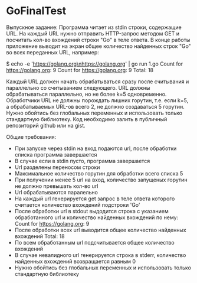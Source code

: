 # GoFinalTest
Выпускное задание:
Программа читает из stdin строки, содержащие URL. На каждый URL нужно отправить HTTP-запрос методом GET
и посчитать кол-во вхождений строки "Go" в теле ответа. В конце работы приложение выводит на экран общее количество найденных строк "Go" во всех переданных URL, например:

$ echo -e 'https://golang.org\nhttps://golang.org' | go run 1.go
Count for https://golang.org: 9
Count for https://golang.org: 9
Total: 18

Каждый URL должен начать обрабатываться сразу после считывания и параллельно со считыванием следующего. URL должны обрабатываться параллельно, но не более k=5 одновременно. Обработчики URL не должны порождать лишних горутин, т.е. если k=5, а обрабатываемых URL-ов всего 2, не должно создаваться 5 горутин.
Нужно обойтись без глобальных переменных и использовать только стандартную библиотеку.
Код необходимо залить в публичный репозиторий github или на gist.

Общие требования:
- При запуске через stdin на вход подаются url, после обработки списка программа завершается
- В случае если в stdin пусто, программа завершается
- Url разделены переносом строки
- Максимальное количество горутин для обработки всего списка 5
- При получении менее 5 url на вход, количество запущеных горутин не должно превышать кол-во url
- Url обрабатываются паралельно
- На каждый url генерируется get запрос в теле ответа которого считается количество вхождений подстроки 'Go'
- После обработки url в stdout выдодится строка с указанием обработанного url и количество найденных вхождений по нему: Count for https://golang.org: 9
- После обработки всех url выводится общее количество найденных вхождений Total: 18
- По всем обработанным url подсчитывается общее количество вхождений
- В случае невалидного url генерируется строка в stderr, количество найденных вхождений возвращается равным 0
- Нужно обойтись без глобальных переменных и использовать только стандартную библиотеку
